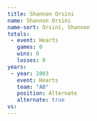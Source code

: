 ```yaml
---
title: Shannon Orsini
name: Shannon Orsini
name-sort: Orsini, Shannon
totals:
 - event: Hearts
   games: 0
   wins: 0
   losses: 0
years:
 - year: 2003
   event: Hearts
   team: "AB"
   position: Alternate
   alternate: true
vs:
---
```

